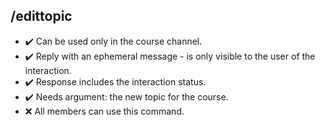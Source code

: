 ## /edittopic

- :heavy_check_mark: Can be used only in the course channel.
- :heavy_check_mark: Reply with an ephemeral message - is only visible to the user of the interaction.
- :heavy_check_mark: Response includes the interaction status.
- :heavy_check_mark: Needs argument: the new topic for the course.
- :x: All members can use this command.
